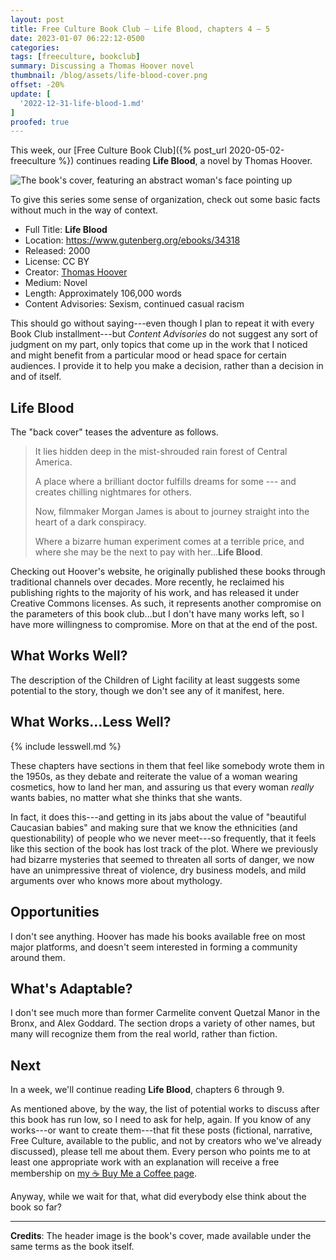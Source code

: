 ```yaml
---
layout: post
title: Free Culture Book Club — Life Blood, chapters 4 – 5
date: 2023-01-07 06:22:12-0500
categories:
tags: [freeculture, bookclub]
summary: Discussing a Thomas Hoover novel
thumbnail: /blog/assets/life-blood-cover.png
offset: -20%
update: [
  '2022-12-31-life-blood-1.md'
]
proofed: true
---
```


This week, our [Free Culture Book Club]({% post_url 2020-05-02-freeculture %}) continues reading **Life Blood**, a novel by Thomas Hoover.

![The book's cover, featuring an abstract woman's face pointing up](/blog/assets/life-blood-cover.png "Out of the...something or other.")

To give this series some sense of organization, check out some basic facts without much in the way of context.

 * Full Title:  **Life Blood**
 * Location:  <https://www.gutenberg.org/ebooks/34318>
 * Released:  2000
 * License:  CC BY
 * Creator:  [Thomas Hoover](https://www.thomashoover.info/index.htm)
 * Medium:  Novel
 * Length:  Approximately 106,000 words
 * Content Advisories:  Sexism, continued casual racism

This should go without saying---even though I plan to repeat it with every Book Club installment---but *Content Advisories* do not suggest any sort of judgment on my part, only topics that come up in the work that I noticed and might benefit from a particular mood or head space for certain audiences.  I provide it to help you make a decision, rather than a decision in and of itself.

## Life Blood

The "back cover" teases the adventure as follows.

 > It lies hidden deep in the mist-shrouded rain forest of Central America.
 >
 > A place where a brilliant doctor fulfills dreams for some --- and creates chilling nightmares for others.
 >
 > Now, filmmaker Morgan James is about to journey straight into the heart of a dark conspiracy.
 >
 > Where a bizarre human experiment comes at a terrible price, and where she may be the next to pay with her...**Life Blood**.

Checking out Hoover's website, he originally published these books through traditional channels over decades.  More recently, he reclaimed his publishing rights to the majority of his work, and has released it under Creative Commons licenses.  As such, it represents another compromise on the parameters of this book club...but I don't have many works left, so I have more willingness to compromise.  More on that at the end of the post.

## What Works Well?

The description of the Children of Light facility at least suggests some potential to the story, though we don't see any of it manifest, here.

## What Works...Less Well?

{% include lesswell.md %}

These chapters have sections in them that feel like somebody wrote them in the 1950s, as they debate and reiterate the value of a woman wearing cosmetics, how to land her man, and assuring us that every woman *really* wants babies, no matter what she thinks that she wants.

In fact, it does this---and getting in its jabs about the value of "beautiful Caucasian babies" and making sure that we know the ethnicities (and questionability) of people who we never meet---so frequently, that it feels like this section of the book has lost track of the plot.  Where we previously had bizarre mysteries that seemed to threaten all sorts of danger, we now have an unimpressive threat of violence, dry business models, and mild arguments over who knows more about mythology.

## Opportunities

I don't see anything.  Hoover has made his books available free on most major platforms, and doesn't seem interested in forming a community around them.

## What's Adaptable?

I don't see much more than former Carmelite convent Quetzal Manor in the Bronx, and Alex Goddard.  The section drops a variety of other names, but many will recognize them from the real world, rather than fiction.

## Next

In a week, we'll continue reading **Life Blood**, chapters 6 through 9.

As mentioned above, by the way, the list of potential works to discuss after this book has run low, so I need to ask for help, again.  If you know of any works---or want to create them---that fit these posts (fictional, narrative, Free Culture, available to the public, and not by creators who we've already discussed), please tell me about them.  Every person who points me to at least one appropriate work with an explanation will receive a free membership on [my ☕ Buy Me a Coffee page](https://buymeacoffee.com/jcolag).

Anyway, while we wait for that, what did everybody else think about the book so far?

* * *

**Credits**:  The header image is the book's cover, made available under the same terms as the book itself.

